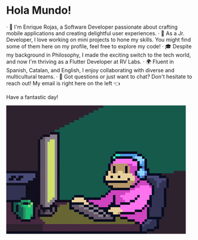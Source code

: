 # Hola Mundo!

· 👋 I'm Enrique Rojas, a Software Developer passionate about crafting mobile applications and creating delightful user experiences.
· 🌱 As a Jr. Developer, I love working on mini projects to hone my skills. You might find some of them here on my profile, feel free to explore my code!
· 🎓 Despite my background in Philosophy, I made the exciting switch to the tech world, and now I'm thriving as a Flutter Developer at RV Labs.
· 🌍 Fluent in Spanish, Catalan, and English, I enjoy collaborating with diverse and multicultural teams.
· 📧 Got questions or just want to chat? Don't hesitate to reach out! My email is right here on the left 👈

Have a fantastic day!

![](https://github.com/enrojasv/enrojasv/blob/main/mono_chulesco.gif)
